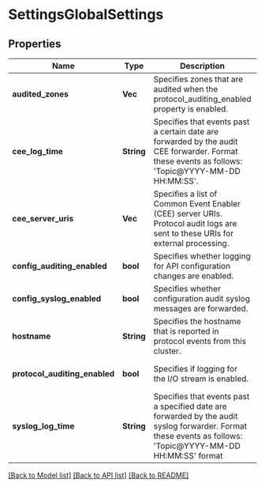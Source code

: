 # SettingsGlobalSettings

## Properties
Name | Type | Description | Notes
------------ | ------------- | ------------- | -------------
**audited_zones** | **Vec<String>** | Specifies zones that are audited when the protocol_auditing_enabled property is enabled. | [optional] [default to null]
**cee_log_time** | **String** | Specifies that events past a certain date are forwarded by the audit CEE forwarder. Format these events as follows: &#39;Topic@YYYY-MM-DD HH:MM:SS&#39;. | [optional] [default to null]
**cee_server_uris** | **Vec<String>** | Specifies a list of Common Event Enabler (CEE) server URIs. Protocol audit logs are sent to these URIs for external processing. | [optional] [default to null]
**config_auditing_enabled** | **bool** | Specifies whether logging for API configuration changes are enabled. | [optional] [default to null]
**config_syslog_enabled** | **bool** | Specifies whether configuration audit syslog messages are forwarded. | [optional] [default to null]
**hostname** | **String** | Specifies the hostname that is reported in protocol events from this cluster. | [optional] [default to null]
**protocol_auditing_enabled** | **bool** | Specifies if logging for the I/O stream is enabled. | [optional] [default to null]
**syslog_log_time** | **String** | Specifies that events past a specified date are forwarded by the audit syslog forwarder. Format these events as follows: &#39;Topic@YYYY-MM-DD HH:MM:SS&#39; format | [optional] [default to null]

[[Back to Model list]](../README.md#documentation-for-models) [[Back to API list]](../README.md#documentation-for-api-endpoints) [[Back to README]](../README.md)


